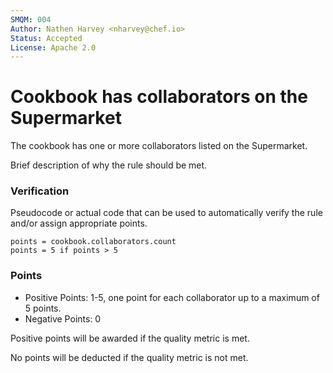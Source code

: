 ```yaml
---
SMQM: 004
Author: Nathen Harvey <nharvey@chef.io>
Status: Accepted
License: Apache 2.0
---
```


# Cookbook has collaborators on the Supermarket

The cookbook has one or more collaborators listed on the Supermarket.

Brief description of why the rule should be met.

### Verification

Pseudocode or actual code that can be used to automatically verify the rule and/or assign appropriate points.

    points = cookbook.collaborators.count
    points = 5 if points > 5

### Points

* Positive Points:  1-5, one point for each collaborator up to a maximum of 5 points.
* Negative Points: 0

Positive points will be awarded if the quality metric is met.

No points will be deducted if the quality metric is not met.
